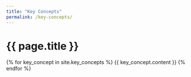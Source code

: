 ```yaml
---
title: "Key Concepts"
permalink: /key-concepts/
---
```


# {{ page.title }}

{% for key_concept in site.key_concepts %}
    {{ key_concept.content }}
{% endfor %}